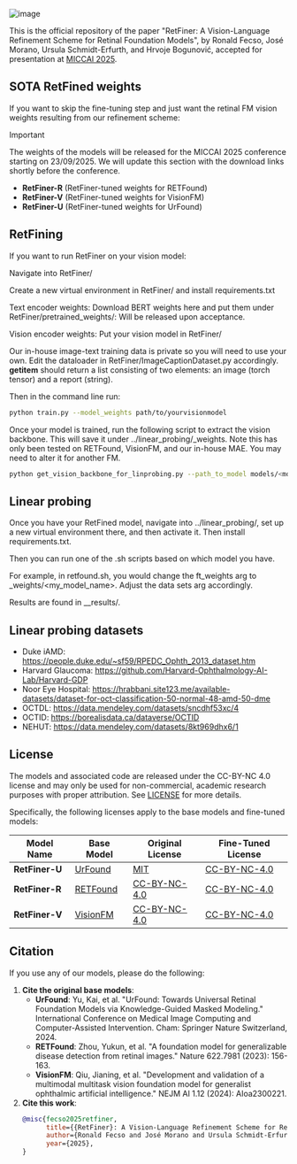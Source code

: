 ![image](https://github.com/user-attachments/assets/53b51e53-bf2b-42d9-bd40-7f87bd004e3d)

This is the official repository of the paper "RetFiner: A Vision-Language Refinement Scheme for Retinal Foundation Models", by Ronald Fecso, José Morano, Ursula Schmidt-Erfurth, and Hrvoje Bogunović, accepted for presentation at [MICCAI 2025](https://conferences.miccai.org/2025/en/).

## SOTA RetFined weights

If you want to skip the fine-tuning step and just want the retinal FM vision weights resulting from our refinement scheme:

> [!IMPORTANT]
> The weights of the models will be released for the MICCAI 2025 conference starting on 23/09/2025. We will update this section with the download links shortly before the conference.

- **RetFiner-R** (RetFiner-tuned weights for RETFound)
- **RetFiner-V** (RetFiner-tuned weights for VisionFM)
- **RetFiner-U** (RetFiner-tuned weights for UrFound)


## RetFining
If you want to run RetFiner on your vision model:

Navigate into RetFiner/

Create a new virtual environment in RetFiner/ and install requirements.txt

Text encoder weights: Download BERT weights here and put them under RetFiner/pretrained_weights/:   Will be released upon acceptance.

Vision encoder weights: Put your vision model in RetFiner/

Our in-house image-text training data is private so you will need to use your own. Edit the dataloader in RetFiner/ImageCaptionDataset.py accordingly. __getitem__ should return a list consisting of two elements: an image (torch tensor) and a report (string).

Then in the command line run:
```sh
python train.py --model_weights path/to/yourvisionmodel
```

Once your model is trained, run the following script to extract the vision backbone. This will save it under ../linear_probing/_weights. Note this has only been tested on RETFound, VisionFM, and our in-house MAE. You may need to alter it for another FM.
```sh
python get_vision_backbone_for_linprobing.py --path_to_model models/<model name>/best-model.ckpt
```

## Linear probing

Once you have your RetFined model, navigate into ../linear_probing/, set up a new virtual environment there, and then activate it. Then install requirements.txt.

Then you can run one of the .sh scripts based on which model you have.

For example, in retfound.sh, you would change the ft_weights arg to _weights/<my_model_name>. Adjust the data sets arg accordingly.

Results are found in __results/.

## Linear probing datasets

- Duke iAMD: https://people.duke.edu/~sf59/RPEDC_Ophth_2013_dataset.htm
- Harvard Glaucoma: https://github.com/Harvard-Ophthalmology-AI-Lab/Harvard-GDP
- Noor Eye Hospital: https://hrabbani.site123.me/available-datasets/dataset-for-oct-classification-50-normal-48-amd-50-dme
- OCTDL: https://data.mendeley.com/datasets/sncdhf53xc/4
- OCTID: https://borealisdata.ca/dataverse/OCTID
- NEHUT: https://data.mendeley.com/datasets/8kt969dhx6/1



## License

The models and associated code are released under the CC-BY-NC 4.0 license and may only be used for non-commercial, academic research purposes with proper attribution. See [LICENSE](LICENSE) for more details.

Specifically, the following licenses apply to the base models and fine-tuned models:


| Model Name      | Base Model | Original License | Fine-Tuned License |
|-----------------|------------|------------------|---------------------|
| **RetFiner-U**  | [UrFound](https://github.com/yukkai/UrFound) | [MIT](https://opensource.org/licenses/MIT) | [CC-BY-NC-4.0](https://creativecommons.org/licenses/by-nc/4.0/) |
| **RetFiner-R**  | [RETFound](https://github.com/rmaphoh/RETFound_MAE) | [CC-BY-NC-4.0](https://creativecommons.org/licenses/by-nc/4.0/) | [CC-BY-NC-4.0](https://creativecommons.org/licenses/by-nc/4.0/) |
| **RetFiner-V**  | [VisionFM](https://github.com/ABILab-CUHK/VisionFM) | [CC-BY-NC-4.0](https://creativecommons.org/licenses/by-nc/4.0/) | [CC-BY-NC-4.0](https://creativecommons.org/licenses/by-nc/4.0/) |



## Citation

If you use any of our models, please do the following:

1. **Cite the original base models**:
   - **UrFound**: Yu, Kai, et al. "UrFound: Towards Universal Retinal Foundation Models via Knowledge-Guided Masked Modeling." International Conference on Medical Image Computing and Computer-Assisted Intervention. Cham: Springer Nature Switzerland, 2024.
   - **RETFound**: Zhou, Yukun, et al. "A foundation model for generalizable disease detection from retinal images." Nature 622.7981 (2023): 156-163.
   - **VisionFM**: Qiu, Jianing, et al. "Development and validation of a multimodal multitask vision foundation model for generalist ophthalmic artificial intelligence." NEJM AI 1.12 (2024): AIoa2300221.
2. **Cite this work**:
   ```bibtex
   @misc{fecso2025retfiner,
         title={{RetFiner}: A Vision-Language Refinement Scheme for Retinal Foundation Models}, 
         author={Ronald Fecso and José Morano and Ursula Schmidt-Erfurth and Hrvoje Bogunović},
         year={2025},
   }
   ```
